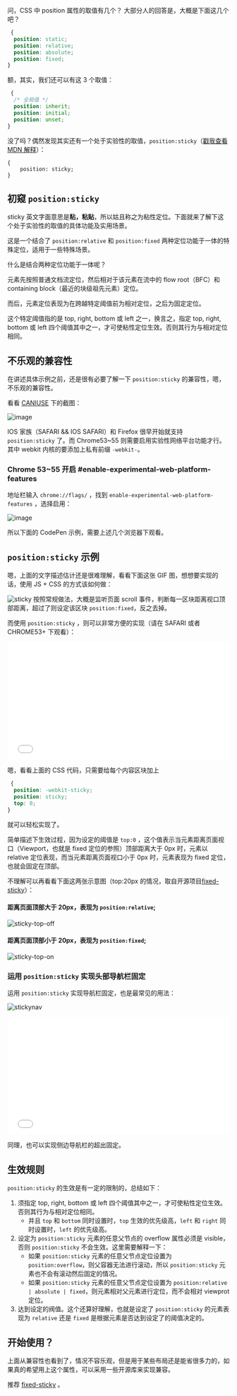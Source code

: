 问，CSS 中 position 属性的取值有几个？
大部分人的回答是，大概是下面这几个吧？

```css
 {
  position: static;
  position: relative;
  position: absolute;
  position: fixed;
}
```

额，其实，我们还可以有这 3 个取值：

```css
 {
  /* 全局值 */
  position: inherit;
  position: initial;
  position: unset;
}
```

没了吗？偶然发现其实还有一个处于实验性的取值，`position:sticky`（[戳我查看 MDN 解释](https://developer.mozilla.org/zh-CN/docs/Web/CSS/position)）：

```
{
    position: sticky;
}
```

## 初窥 `position:sticky`

sticky 英文字面意思是**粘，粘贴**，所以姑且称之为粘性定位。下面就来了解下这个处于实验性的取值的具体功能及实用场景。

这是一个结合了 `position:relative` 和 `position:fixed` 两种定位功能于一体的特殊定位，适用于一些特殊场景。

什么是结合两种定位功能于一体呢？

元素先按照普通文档流定位，然后相对于该元素在流中的 flow root（BFC）和 containing block（最近的块级祖先元素）定位。

而后，元素定位表现为在跨越特定阈值前为相对定位，之后为固定定位。

这个特定阈值指的是 top, right, bottom 或 left 之一，换言之，指定 top, right, bottom 或 left 四个阈值其中之一，才可使粘性定位生效。否则其行为与相对定位相同。

## 不乐观的兼容性

在讲述具体示例之前，还是很有必要了解一下 `position:sticky` 的兼容性，嗯，不乐观的兼容性。

看看 [CANIUSE](http://caniuse.com/#feat=css-sticky) 下的截图：

![image](./img/d8350772-f3a1-11e6-9ef9-f8cf3df16ffe.png)

IOS 家族（SAFARI && IOS SAFARI）和 Firefox 很早开始就支持 `position:sticky` 了。而 Chrome53~55 则需要启用实验性网络平台功能才行。其中 webkit 内核的要添加上私有前缀 `-webkit-`。

### Chrome 53~55 开启 #enable-experimental-web-platform-features

地址栏输入 `chrome://flags/` ，找到 `enable-experimental-web-platform-features` ，选择启用：

![image](./img/d74295c2-f3a2-11e6-9c09-f75f30b017bd.png)

所以下面的 CodePen 示例，需要上述几个浏览器下观看。

## `position:sticky` 示例

嗯，上面的文字描述估计还是很难理解，看看下面这张 GIF 图，想想要实现的话，使用 JS + CSS 的方式该如何做：

![sticky](./img/97af8828-f39f-11e6-82db-55405160eea3.gif)
按照常规做法，大概是监听页面 scroll 事件，判断每一区块距离视口顶部距离，超过了则设定该区块 `position:fixed`，反之去掉。

而使用 `position:sticky` ，则可以非常方便的实现（请在 SAFARI 或者 CHROME53+ 下观看）：

<iframe height='265' scrolling='no' title='positionSticky' src='//codepen.io/Chokcoco/embed/XpGjJg/?height=265&theme-id=0&default-tab=css,result&embed-version=2' frameborder='no' allowtransparency='true' allowfullscreen='true' style='width: 100%;'>See the Pen positionSticky by Chokcoco (@Chokcoco) on CodePen. </iframe>

嗯，看看上面的 CSS 代码，只需要给每个内容区块加上

```css
 {
  position: -webkit-sticky;
  position: sticky;
  top: 0;
}
```

就可以轻松实现了。

简单描述下生效过程，因为设定的阈值是 `top:0` ，这个值表示当元素距离页面视口（Viewport，也就是 fixed 定位的参照）顶部距离大于 0px 时，元素以 relative 定位表现，而当元素距离页面视口小于 0px 时，元素表现为 fixed 定位，也就会固定在顶部。

不理解可以再看看下面这两张示意图（top:20px 的情况，取自开源项目[fixed-sticky](https://github.com/filamentgroup/fixed-sticky)）：

#### 距离页面顶部大于 20px，表现为 `position:relative`;

![sticky-top-off](./img/7dabb642-f3a7-11e6-8eba-e48cc56642dc.gif)

#### 距离页面顶部小于 20px，表现为 `position:fixed`;

![sticky-top-on](./img/c0cfee66-f3a7-11e6-995b-0b497360ca2b.gif)

### 运用 `position:sticky` 实现头部导航栏固定

运用 `position:sticky` 实现导航栏固定，也是最常见的用法：

![stickynav](./img/9a4707d6-f3a5-11e6-82b2-2e6c5f95a706.gif)

<iframe height='265' scrolling='no' title='stickyNav' src='//codepen.io/Chokcoco/embed/OWqpjJ/?height=265&theme-id=0&default-tab=css,result&embed-version=2' frameborder='no' allowtransparency='true' allowfullscreen='true' style='width: 100%;'>See the Pen stickyNav  </iframe>

同理，也可以实现侧边导航栏的超出固定。

## 生效规则

`position:sticky` 的生效是有一定的限制的，总结如下：

1. 须指定 top, right, bottom 或 left 四个阈值其中之一，才可使粘性定位生效。否则其行为与相对定位相同。
   - 并且 `top` 和 `bottom` 同时设置时，`top` 生效的优先级高，`left` 和 `right` 同时设置时，`left` 的优先级高。
2. 设定为 `position:sticky` 元素的任意父节点的 overflow 属性必须是 visible，否则 `position:sticky` 不会生效。这里需要解释一下：
   - 如果 `position:sticky` 元素的任意父节点定位设置为 `position:overflow`，则父容器无法进行滚动，所以 `position:sticky` 元素也不会有滚动然后固定的情况。
   - 如果 `position:sticky` 元素的任意父节点定位设置为 `position:relative | absolute | fixed`，则元素相对父元素进行定位，而不会相对 viewprot 定位。
3. 达到设定的阀值。这个还算好理解，也就是设定了 `position:sticky` 的元素表现为 `relative` 还是 `fixed` 是根据元素是否达到设定了的阈值决定的。

## 开始使用？

上面从兼容性也看到了，情况不容乐观，但是用于某些布局还是能省很多力的，如果真的希望用上这个属性，可以采用一些开源库来实现兼容。

推荐 [fixed-sticky](https://github.com/filamentgroup/fixed-sticky) 。
